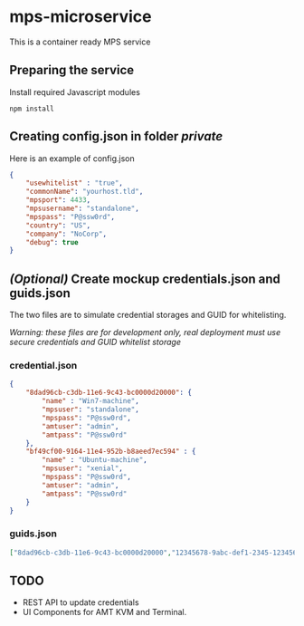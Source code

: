 # mps-microservice
This is a container ready MPS service

## Preparing the service

Install required Javascript modules
```shell
npm install
```

## Creating config.json in folder _private_

Here is an example of config.json
```json
{
    "usewhitelist" : "true",
    "commonName": "yourhost.tld",
    "mpsport": 4433,
    "mpsusername": "standalone",
    "mpspass": "P@ssw0rd",
    "country": "US",
    "company": "NoCorp",
    "debug": true
}
```

## _(Optional)_ Create mockup credentials.json and guids.json

The two files are to simulate credential storages and GUID for whitelisting.

*Warning: these files are for development only, real deployment must use secure credentials and GUID whitelist storage*

### credential.json
```json
{
    "8dad96cb-c3db-11e6-9c43-bc0000d20000": {
        "name" : "Win7-machine",
        "mpsuser": "standalone",
        "mpspass": "P@ssw0rd",
        "amtuser": "admin",
        "amtpass": "P@ssw0rd"
    },
    "bf49cf00-9164-11e4-952b-b8aeed7ec594" : {
        "name" : "Ubuntu-machine",
        "mpsuser": "xenial",
        "mpspass": "P@ssw0rd",
        "amtuser": "admin",
        "amtpass": "P@ssw0rd"
    }
}
```

### guids.json
```json
["8dad96cb-c3db-11e6-9c43-bc0000d20000","12345678-9abc-def1-2345-123456789000", "12345678-9abc-def1-2345-123456789001"]
```
## TODO
* REST API to update credentials
* UI Components for AMT KVM and Terminal.
